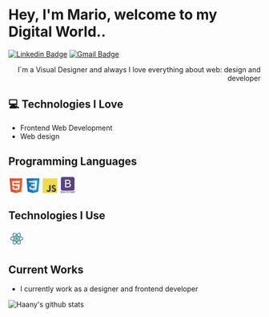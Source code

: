 <h1>Hey, I'm Mario, welcome to my Digital World..</h1> 



[![Linkedin Badge](https://img.shields.io/badge/-mario-blue?style=flat-square&logo=Linkedin&logoColor=white&link=https://www.linkedin.com/in/m-sepu/)](https://www.linkedin.com/in/m-sepu/) [![Gmail Badge](https://img.shields.io/badge/-sepulvedamario@gmail.com-c14438?style=flat-square&logo=Gmail&logoColor=white&link=mailto:sepulvedamario@gmail.com)](mailto:sepulvedamario@gmail.com) 

<div style="text-align: right">I´m a Visual Designer and always I love everything about web: design and developer </div>

## :computer: Technologies I Love
* Frontend Web Development
* Web design


## Programming Languages
  <img src = 'https://github.com/mariokanario/mariokanario/blob/main/images/html.svg' width='30'/>  <img src = 'https://github.com/mariokanario/mariokanario/blob/master/images/css.svg' width='30'/> <img src = 'https://github.com/mariokanario/mariokanario/blob/main/images/js.svg' width='30'/> <img src = 'https://github.com/mariokanario/mariokanario/blob/main/images/bootstrap.svg' width='33'/> 
 
 ## Technologies I Use
 <img src = 'https://github.com/mariokanario/mariokanario/blob/main/images/react.svg' width='33'/>
 

 
## Current Works
 * I currently work as a designer and frontend developer
 


![Haany's github stats](https://github-readme-stats.vercel.app/api?username=mariokanario&show_icons=true&hide=[%22issues%22])
 
